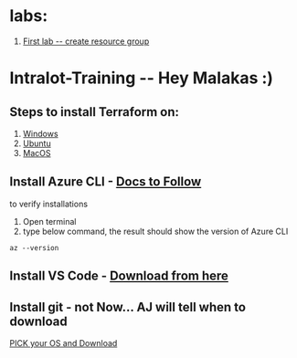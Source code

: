 # labs:
1. [First lab -- create resource group](https://github.com/Trainer-AJ/Intralot-Training/blob/main/labs/INSTRUCTIONS/1-first-tf-code.md)

# Intralot-Training -- Hey Malakas :) 

## Steps to install Terraform on:
1. [Windows](installations/windows.md)
2. [Ubuntu](installations/linux.md)
3. [MacOS](installations/macos.md)

## Install Azure CLI - [Docs to Follow](https://learn.microsoft.com/en-us/cli/azure/install-azure-cli)
to verify installations
1. Open terminal
2. type below command, the result should show the version of Azure CLI 
```
az --version
```
## Install VS Code - [Download from here](https://code.visualstudio.com/download)

## Install git - not Now... AJ will tell when to download
[PICK your OS and Download](https://git-scm.com/downloads)

